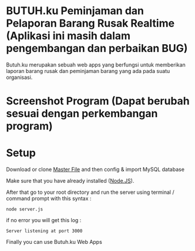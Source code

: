 # BUTUH.ku Peminjaman dan Pelaporan Barang Rusak Realtime (Aplikasi ini masih dalam pengembangan dan perbaikan BUG)
Butuh.ku merupakan sebuah web apps yang berfungsi untuk memberikan laporan barang rusak dan peminjaman barang yang ada pada suatu organisasi.

# Screenshot Program (Dapat berubah sesuai dengan perkembangan program)



# Setup
Download or clone [Master File](https://github.com/aqshalfajarputra/butuhKU)
and then config & import MySQL database 

Make sure that you have already installed  ([Node.JS](https://nodejs.org/en/)).

After that go to your root directory and run the server using terminal / command prompt with this syntax :
```
node server.js
```
if no error you will get this log :
```
Server listening at port 3000
```
Finally you can use Butuh.ku Web Apps
